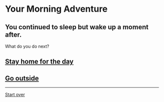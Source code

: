 # Your Morning Adventure 
## You continued to sleep but wake up a moment after. 
What do you do next?
## [Stay home for the day](stayhome.md)
## [Go outside](outside.md)
---
[Start over](start.md)